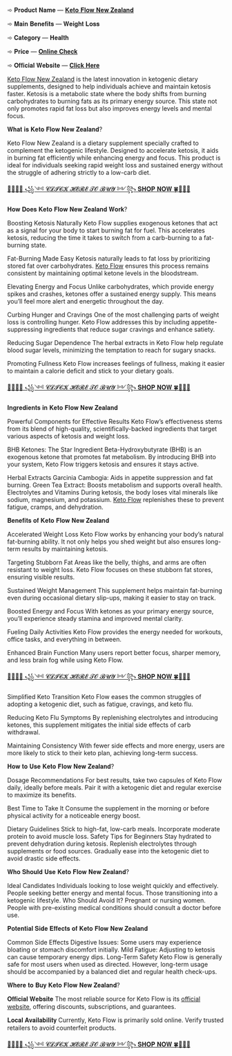 ➾ 𝐏𝐫𝐨𝐝𝐮𝐜𝐭 𝐍𝐚𝐦𝐞 — [𝐊𝐞𝐭𝐨 𝐅𝐥𝐨𝐰 𝐍𝐞𝐰 𝐙𝐞𝐚𝐥𝐚𝐧𝐝](https://supplementcarts.com/keto-flow-nz-official/)

➾ 𝐌𝐚𝐢𝐧 𝐁𝐞𝐧𝐞𝐟𝐢𝐭𝐬 — 𝐖𝐞𝐢𝐠𝐡𝐭 𝐋𝐨𝐬𝐬

➾ 𝐂𝐚𝐭𝐞𝐠𝐨𝐫𝐲 — 𝐇𝐞𝐚𝐥𝐭𝐡

➾ 𝐏𝐫𝐢𝐜𝐞 — [𝐎𝐧𝐥𝐢𝐧𝐞 𝐂𝐡𝐞𝐜𝐤](https://supplementcarts.com/keto-flow-nz-official/)

➾ 𝐎𝐟𝐟𝐢𝐜𝐢𝐚𝐥 𝐖𝐞𝐛𝐬𝐢𝐭𝐞 — [𝐂𝐥𝐢𝐜𝐤 𝐇𝐞𝐫𝐞](https://supplementcarts.com/keto-flow-nz-official/)


[Keto Flow New Zealand](https://supplementcarts.com/keto-flow-nz-official/) is the latest innovation in ketogenic dietary supplements, designed to help individuals achieve and maintain ketosis faster. Ketosis is a metabolic state where the body shifts from burning carbohydrates to burning fats as its primary energy source. This state not only promotes rapid fat loss but also improves energy levels and mental focus.

𝐖𝐡𝐚𝐭 𝐢𝐬 𝐊𝐞𝐭𝐨 𝐅𝐥𝐨𝐰 𝐍𝐞𝐰 𝐙𝐞𝐚𝐥𝐚𝐧𝐝?

Keto Flow New Zealand is a dietary supplement specially crafted to complement the ketogenic lifestyle. Designed to accelerate ketosis, it aids in burning fat efficiently while enhancing energy and focus. This product is ideal for individuals seeking rapid weight loss and sustained energy without the struggle of adhering strictly to a low-carb diet.

[🥳😇🤪🍀 ꧁༺ 𝓒𝓛𝓘𝓒𝓚 𝓗𝓔𝓡𝓔 𝓣𝓞 𝓑𝓤𝓨 ༻꧂ 𝐒𝐇𝐎𝐏 𝐍𝐎𝐖 🍀🥳😇🤪](https://supplementcarts.com/keto-flow-nz-official/)

𝐇𝐨𝐰 𝐃𝐨𝐞𝐬 𝐊𝐞𝐭𝐨 𝐅𝐥𝐨𝐰 𝐍𝐞𝐰 𝐙𝐞𝐚𝐥𝐚𝐧𝐝 𝐖𝐨𝐫𝐤?

Boosting Ketosis Naturally
Keto Flow supplies exogenous ketones that act as a signal for your body to start burning fat for fuel. This accelerates ketosis, reducing the time it takes to switch from a carb-burning to a fat-burning state.

Fat-Burning Made Easy
Ketosis naturally leads to fat loss by prioritizing stored fat over carbohydrates. [Keto Flow](https://supplementcarts.com/keto-flow-nz-official/) ensures this process remains consistent by maintaining optimal ketone levels in the bloodstream.

Elevating Energy and Focus
Unlike carbohydrates, which provide energy spikes and crashes, ketones offer a sustained energy supply. This means you’ll feel more alert and energetic throughout the day.

Curbing Hunger and Cravings
One of the most challenging parts of weight loss is controlling hunger. Keto Flow addresses this by including appetite-suppressing ingredients that reduce sugar cravings and enhance satiety.

Reducing Sugar Dependence
The herbal extracts in Keto Flow help regulate blood sugar levels, minimizing the temptation to reach for sugary snacks.

Promoting Fullness
Keto Flow increases feelings of fullness, making it easier to maintain a calorie deficit and stick to your dietary goals.

[🥳😇🤪🍀 ꧁༺ 𝓒𝓛𝓘𝓒𝓚 𝓗𝓔𝓡𝓔 𝓣𝓞 𝓑𝓤𝓨 ༻꧂ 𝐒𝐇𝐎𝐏 𝐍𝐎𝐖 🍀🥳😇🤪](https://supplementcarts.com/keto-flow-nz-official/)

𝐈𝐧𝐠𝐫𝐞𝐝𝐢𝐞𝐧𝐭𝐬 𝐢𝐧 𝐊𝐞𝐭𝐨 𝐅𝐥𝐨𝐰 𝐍𝐞𝐰 𝐙𝐞𝐚𝐥𝐚𝐧𝐝

Powerful Components for Effective Results
Keto Flow’s effectiveness stems from its blend of high-quality, scientifically-backed ingredients that target various aspects of ketosis and weight loss.

BHB Ketones: The Star Ingredient
Beta-Hydroxybutyrate (BHB) is an exogenous ketone that promotes fat metabolism. By introducing BHB into your system, Keto Flow triggers ketosis and ensures it stays active.

Herbal Extracts
Garcinia Cambogia: Aids in appetite suppression and fat burning.
Green Tea Extract: Boosts metabolism and supports overall health.
Electrolytes and Vitamins
During ketosis, the body loses vital minerals like sodium, magnesium, and potassium. [Keto Flow](https://www.facebook.com/Keto.Flow.New.Zealand) replenishes these to prevent fatigue, cramps, and dehydration.

𝐁𝐞𝐧𝐞𝐟𝐢𝐭𝐬 𝐨𝐟 𝐊𝐞𝐭𝐨 𝐅𝐥𝐨𝐰 𝐍𝐞𝐰 𝐙𝐞𝐚𝐥𝐚𝐧𝐝

Accelerated Weight Loss
Keto Flow works by enhancing your body’s natural fat-burning ability. It not only helps you shed weight but also ensures long-term results by maintaining ketosis.

Targeting Stubborn Fat
Areas like the belly, thighs, and arms are often resistant to weight loss. Keto Flow focuses on these stubborn fat stores, ensuring visible results.

Sustained Weight Management
This supplement helps maintain fat-burning even during occasional dietary slip-ups, making it easier to stay on track.

Boosted Energy and Focus
With ketones as your primary energy source, you’ll experience steady stamina and improved mental clarity.

Fueling Daily Activities
Keto Flow provides the energy needed for workouts, office tasks, and everything in between.

Enhanced Brain Function
Many users report better focus, sharper memory, and less brain fog while using Keto Flow.

[🥳😇🤪🍀 ꧁༺ 𝓒𝓛𝓘𝓒𝓚 𝓗𝓔𝓡𝓔 𝓣𝓞 𝓑𝓤𝓨 ༻꧂ 𝐒𝐇𝐎𝐏 𝐍𝐎𝐖 🍀🥳😇🤪](https://supplementcarts.com/keto-flow-nz-official/)

Simplified Keto Transition
Keto Flow eases the common struggles of adopting a ketogenic diet, such as fatigue, cravings, and keto flu.

Reducing Keto Flu Symptoms
By replenishing electrolytes and introducing ketones, this supplement mitigates the initial side effects of carb withdrawal.

Maintaining Consistency
With fewer side effects and more energy, users are more likely to stick to their keto plan, achieving long-term success.

𝐇𝐨𝐰 𝐭𝐨 𝐔𝐬𝐞 𝐊𝐞𝐭𝐨 𝐅𝐥𝐨𝐰 𝐍𝐞𝐰 𝐙𝐞𝐚𝐥𝐚𝐧𝐝?

Dosage Recommendations
For best results, take two capsules of Keto Flow daily, ideally before meals. Pair it with a ketogenic diet and regular exercise to maximize its benefits.

Best Time to Take It
Consume the supplement in the morning or before physical activity for a noticeable energy boost.

Dietary Guidelines
Stick to high-fat, low-carb meals.
Incorporate moderate protein to avoid muscle loss.
Safety Tips for Beginners
Stay hydrated to prevent dehydration during ketosis.
Replenish electrolytes through supplements or food sources.
Gradually ease into the ketogenic diet to avoid drastic side effects.

𝐖𝐡𝐨 𝐒𝐡𝐨𝐮𝐥𝐝 𝐔𝐬𝐞 𝐊𝐞𝐭𝐨 𝐅𝐥𝐨𝐰 𝐍𝐞𝐰 𝐙𝐞𝐚𝐥𝐚𝐧𝐝?

Ideal Candidates
Individuals looking to lose weight quickly and effectively.
People seeking better energy and mental focus.
Those transitioning into a ketogenic lifestyle.
Who Should Avoid It?
Pregnant or nursing women.
People with pre-existing medical conditions should consult a doctor before use.

𝐏𝐨𝐭𝐞𝐧𝐭𝐢𝐚𝐥 𝐒𝐢𝐝𝐞 𝐄𝐟𝐟𝐞𝐜𝐭𝐬 𝐨𝐟 𝐊𝐞𝐭𝐨 𝐅𝐥𝐨𝐰 𝐍𝐞𝐰 𝐙𝐞𝐚𝐥𝐚𝐧𝐝

Common Side Effects
Digestive Issues: Some users may experience bloating or stomach discomfort initially.
Mild Fatigue: Adjusting to ketosis can cause temporary energy dips.
Long-Term Safety
Keto Flow is generally safe for most users when used as directed. However, long-term usage should be accompanied by a balanced diet and regular health check-ups.

𝐖𝐡𝐞𝐫𝐞 𝐭𝐨 𝐁𝐮𝐲 𝐊𝐞𝐭𝐨 𝐅𝐥𝐨𝐰 𝐍𝐞𝐰 𝐙𝐞𝐚𝐥𝐚𝐧𝐝?

𝐎𝐟𝐟𝐢𝐜𝐢𝐚𝐥 𝐖𝐞𝐛𝐬𝐢𝐭𝐞
The most reliable source for Keto Flow is its [official website](https://supplementcarts.com/keto-flow-nz-official/), offering discounts, subscriptions, and guarantees.

𝐋𝐨𝐜𝐚𝐥 𝐀𝐯𝐚𝐢𝐥𝐚𝐛𝐢𝐥𝐢𝐭𝐲
Currently, Keto Flow is primarily sold online. Verify trusted retailers to avoid counterfeit products.

[🥳😇🤪🍀 ꧁༺ 𝓒𝓛𝓘𝓒𝓚 𝓗𝓔𝓡𝓔 𝓣𝓞 𝓑𝓤𝓨 ༻꧂ 𝐒𝐇𝐎𝐏 𝐍𝐎𝐖 🍀🥳😇🤪](https://supplementcarts.com/keto-flow-nz-official/)
